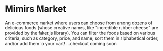 # Mimirs Market

An e-commerce market where users can choose from among dozens of delicious foods (whose creative names, like "incredible rubber cheese" are provided by the faker.js library). You can filter the foods based on various criteria; such as category, price, and name; sort them in alphabetical order, and/or add them to your cart! ...checkout coming soon




